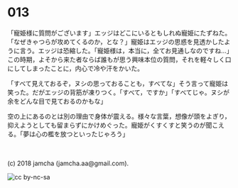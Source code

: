 # 013

「寵姫様に質問がございます」エッジはどこにいるともしれぬ寵姫にたずねた。「なぜきゃつらが攻めてくるのか，とな？」寵姫はエッジの思惑を見透かしたように言う。エッジは恐縮した。「寵姫様は，本当に，全てお見通しなのですね…」この時期，よそから来た者ならば誰もが思う興味本位の質問，それを軽々しく口にしてしまったことに，内心で冷や汗をかいた。  

「すべて見えておるぞ，ヌシの思っておることも，すべてな」そう言って寵姫は笑った。だがエッジの背筋が凍りつく。「すべて，ですか」「すべてじゃ。ヌシが余をどんな目で見ておるのかもな」  

空の上にあるのとは別の理由で身体が震える。様々な言葉，想像が頭をよぎり，抑えようとしても留まらずにかけめぐった。寵姫がくすくすと笑うのが聞こえる。「夢は心の檻を放つといったじゃろう」  

<br>  
<br>  
(c) 2018 jamcha (jamcha.aa@gmail.com).  

![cc by-nc-sa](http://i.creativecommons.org/l/by-nc-sa/4.0/88x31.png)
